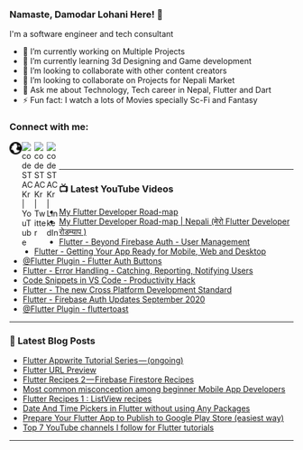 ### Namaste, Damodar Lohani Here! 👋

I'm a software engineer and tech consultant

- 🔭 I’m currently working on Multiple Projects
- 🌱 I’m currently learning 3d Designing and Game development
- 👯 I’m looking to collaborate with other content creators
- 👯 I’m looking to collaborate on Projects for Nepali Market
- 💬 Ask me about Technology, Tech career in Nepal, Flutter and Dart
- ⚡ Fun fact: I watch a lots of Movies specially Sc-Fi and Fantasy

### Connect with me:

[<img align="left" alt="codeSTACKr.com" width="22px" src="https://raw.githubusercontent.com/iconic/open-iconic/master/svg/globe.svg" />][website]
[<img align="left" alt="codeSTACKr | YouTube" width="22px" src="https://cdn.jsdelivr.net/npm/simple-icons@v3/icons/youtube.svg" />][youtube]
[<img align="left" alt="codeSTACKr | Twitter" width="22px" src="https://cdn.jsdelivr.net/npm/simple-icons@v3/icons/twitter.svg" />][twitter]
[<img align="left" alt="codeSTACKr | LinkedIn" width="22px" src="https://cdn.jsdelivr.net/npm/simple-icons@v3/icons/linkedin.svg" />][linkedin]

<br />
<br />

---

### 📺 Latest YouTube Videos
<!-- YOUTUBE:START -->
- [My Flutter Developer Road-map](https://www.youtube.com/watch?v=ZLBPD2HG1H0)
- [My Flutter Developer Road-map | Nepali (मेरो Flutter Developer रोडम्याप )](https://www.youtube.com/watch?v=U-XGXdwYJ2U)
- [Flutter - Beyond Firebase Auth - User Management](https://www.youtube.com/watch?v=A0Fn5pgDTn0)
- [Flutter - Getting Your App Ready for Mobile, Web and Desktop](https://www.youtube.com/watch?v=F3aGPsUapOU)
- [@Flutter Plugin - Flutter Auth Buttons](https://www.youtube.com/watch?v=Vc0kUKosNzk)
- [Flutter - Error Handling - Catching, Reporting, Notifying Users](https://www.youtube.com/watch?v=wj_oAoVIHqs)
- [Code Snippets in VS Code - Productivity Hack](https://www.youtube.com/watch?v=5zd1iga80rA)
- [Flutter - The new Cross Platform Development Standard](https://www.youtube.com/watch?v=DzzCorPad3A)
- [Flutter - Firebase Auth Updates September 2020](https://www.youtube.com/watch?v=s0TlqY5ePQU)
- [@Flutter Plugin - fluttertoast](https://www.youtube.com/watch?v=OnCThNgNWFc)
<!-- YOUTUBE:END -->

---

### 📕 Latest Blog Posts
<!-- BLOG-POST-LIST:START -->
- [Flutter Appwrite Tutorial Series — (ongoing)](https://medium.com/@LohaniDamodar/flutter-appwrite-tutorial-series-ongoing-72ef3d5bb8ba?source=rss-21afa4abace7------2)
- [Flutter URL Preview](https://medium.com/@LohaniDamodar/flutter-url-preview-a386920bdfe6?source=rss-21afa4abace7------2)
- [Flutter Recipes 2 — Firebase Firestore Recipes](https://medium.com/@LohaniDamodar/flutter-recipes-2-firebase-firestore-recipes-2f09e58a7298?source=rss-21afa4abace7------2)
- [Most common misconception among beginner Mobile App Developers](https://medium.com/@LohaniDamodar/most-common-misconception-among-beginner-mobile-app-developers-6309b08f36a7?source=rss-21afa4abace7------2)
- [Flutter Recipes 1 : ListView recipes](https://medium.com/@LohaniDamodar/flutter-recipes-1-listview-recipes-e604f63460bd?source=rss-21afa4abace7------2)
- [Date And Time Pickers in Flutter without using Any Packages](https://medium.com/@LohaniDamodar/date-and-time-pickers-in-flutter-without-using-any-packages-1de04a13938c?source=rss-21afa4abace7------2)
- [Prepare Your Flutter App to Publish to Google Play Store (easiest way)](https://medium.com/@LohaniDamodar/prepare-your-flutter-app-to-publish-to-google-play-store-easiest-way-fb2efbff8b22?source=rss-21afa4abace7------2)
- [Top 7 YouTube channels I follow for Flutter tutorials](https://medium.com/@LohaniDamodar/top-7-youtube-channels-i-follow-for-flutter-tutorials-b7035968a9ad?source=rss-21afa4abace7------2)
<!-- BLOG-POST-LIST:END -->

---

[website]: https://dlohani.com.np
[twitter]: https://twitter.com/lohanidamodar
[youtube]: https://youtube.com/reactbits
[linkedin]: https://linkedin.com/in/lohanidamodar
